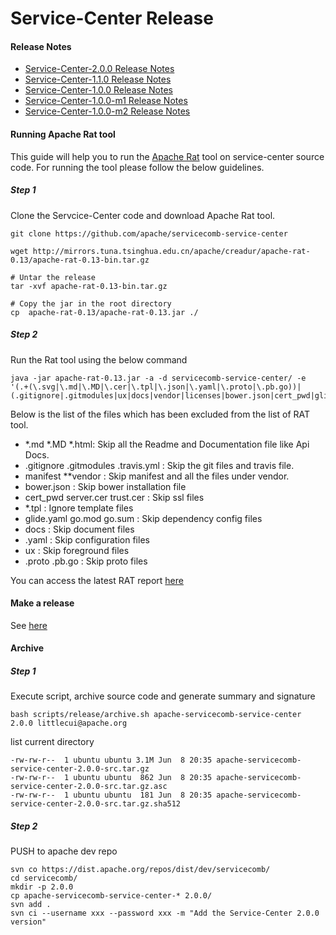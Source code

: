 # Service-Center Release

#### Release Notes

- [Service-Center-2.0.0 Release Notes](releaseNotes-2.0.0.md)
- [Service-Center-1.1.0 Release Notes](releaseNotes-1.1.0.md)
- [Service-Center-1.0.0 Release Notes](releaseNotes-1.0.0.md)
- [Service-Center-1.0.0-m1 Release Notes](releaseNotes-1.0.0-m1.md)
- [Service-Center-1.0.0-m2 Release Notes](releaseNotes-1.0.0-m2.md)

#### Running Apache Rat tool

This guide will help you to run the [Apache Rat](http://creadur.apache.org/rat/index.html) tool on service-center source
code. For running the tool please follow the below guidelines.

##### Step 1

Clone the Servcice-Center code and download Apache Rat tool.

```
git clone https://github.com/apache/servicecomb-service-center
```

```
wget http://mirrors.tuna.tsinghua.edu.cn/apache/creadur/apache-rat-0.13/apache-rat-0.13-bin.tar.gz

# Untar the release
tar -xvf apache-rat-0.13-bin.tar.gz

# Copy the jar in the root directory
cp  apache-rat-0.13/apache-rat-0.13.jar ./
```

##### Step 2

Run the Rat tool using the below command

```
java -jar apache-rat-0.13.jar -a -d servicecomb-service-center/ -e '(.+(\.svg|\.md|\.MD|\.cer|\.tpl|\.json|\.yaml|\.proto|\.pb.go))|(.gitignore|.gitmodules|ux|docs|vendor|licenses|bower.json|cert_pwd|glide.yaml|go.mod|go.sum)'
```

Below is the list of the files which has been excluded from the list of RAT tool.

- *.md  *.MD *.html:  Skip all the Readme and Documentation file like Api Docs.
- .gitignore .gitmodules .travis.yml : Skip the git files and travis file.
- manifest **vendor : Skip manifest and all the files under vendor.
- bower.json :  Skip bower installation file
- cert_pwd server.cer trust.cer :  Skip ssl files
- *.tpl : Ignore template files
- glide.yaml go.mod go.sum : Skip dependency config files
- docs : Skip document files
- .yaml : Skip configuration files
- ux : Skip foreground files
- .proto .pb.go : Skip proto files

You can access the latest RAT report [here](rat-report)  

#### Make a release

See [here](https://github.com/apache/servicecomb-service-center/blob/master/scripts/release/README.md)

#### Archive

##### Step 1

Execute script, archive source code and generate summary and signature
```
bash scripts/release/archive.sh apache-servicecomb-service-center 2.0.0 littlecui@apache.org
```

list current directory

```
-rw-rw-r--  1 ubuntu ubuntu 3.1M Jun  8 20:35 apache-servicecomb-service-center-2.0.0-src.tar.gz
-rw-rw-r--  1 ubuntu ubuntu  862 Jun  8 20:35 apache-servicecomb-service-center-2.0.0-src.tar.gz.asc
-rw-rw-r--  1 ubuntu ubuntu  181 Jun  8 20:35 apache-servicecomb-service-center-2.0.0-src.tar.gz.sha512
```

##### Step 2

PUSH to apache dev repo

```
svn co https://dist.apache.org/repos/dist/dev/servicecomb/
cd servicecomb/
mkdir -p 2.0.0
cp apache-servicecomb-service-center-* 2.0.0/
svn add .
svn ci --username xxx --password xxx -m "Add the Service-Center 2.0.0 version"
```
